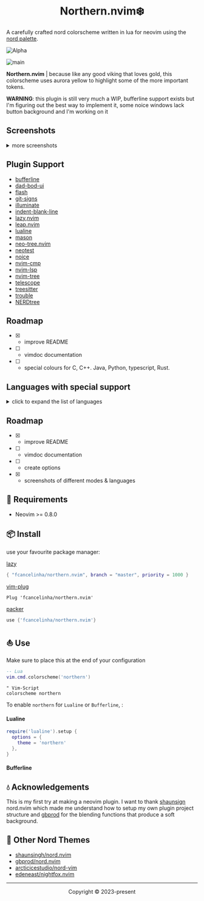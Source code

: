 <h1 align="center">Northern.nvim❄️ </h1>

A carefully crafted nord colorscheme written in lua for neovim using the [nord palette](https://www.nordtheme.com/docs/colors-and-palettes).

![Alpha](https://github.com/fcancelinha/northern.nvim/assets/48698009/0509d1c3-4643-4ac0-8acb-99dd8fa4bd09)

![main](https://github.com/fcancelinha/northern.nvim/assets/48698009/740b04e3-7a20-4c92-9a00-2dc5e4eb4a25)

**Northern.nvim** | because like any good viking that loves gold, this colorscheme uses aurora yellow to highlight some of the more important tokens.

**WARNING**: this plugin is still very much a WIP, bufferline support exists but I'm figuring out the best way to implement it, some noice windows lack button background and I'm working on it

## Screenshots

<details>
  <summary>more screenshots</summary>
  
![2123](https://github.com/fcancelinha/northern.nvim/assets/48698009/7508095f-6411-4a89-9fc5-ffb85afd447b)

![3424324](https://github.com/fcancelinha/northern.nvim/assets/48698009/935a4db6-dcae-4e07-9923-8529234d51aa)

</details>

## Plugin Support

- [bufferline](https://github.com/akinsho/bufferline.nvim)
- [dad-bod-ui](https://github.com/kristijanhusak/vim-dadbod-ui)
- [flash](https://github.com/kristijanhusak/vim-dadbod-ui)
- [git-signs](https://github.com/lewis6991/gitsigns.nvim)
- [illuminate](https://github.com/RRethy/vim-illuminate)
- [indent-blank-line](https://github.com/lukas-reineke/indent-blankline.nvim)
- [lazy,nvim](https://github.com/folke/lazy.nvim)
- [leap.nvim](https://github.com/ggandor/leap.nvim)
- [lualine](https://github.comn/vim-lualine/lualine.nvim)
- [mason](https://github.com/williamboman/mason.nvim)
- [neo-tree.nvim](https://github.com/nvim-neo-tree/neo-tree.nvim)
- [neotest](https://github.com/nvim-neotest/neotest)
- [noice](https://github.com/folke/noice.nvim)
- [nvim-cmp](https://github.com/hrsh7th/nvim-cmp)
- [nvim-lsp](https://github.com/neovim/nvim-lspconfig)
- [nvim-tree](https://github.com/nvim-tree/nvim-tree.lua)
- [telescope](https://github.com/nvim-telescope/telescope.nvim)
- [treesitter](https://github.com/nvim-treesitter/nvim-treesitter)
- [trouble](https://github.com/folke/trouble.nvim)
- [NERDtree](https://github.com/preservim/nerdtree)


## Roadmap
 - [x] - improve README
 - [ ] - vimdoc documentation
 - [ ] - special colours for C, C++. Java, Python, typescript, Rust.

## Languages with special support
<details>
  <summary>click to expand the list of languages</summary>

- [x] - Go
- [x] - Javascript
- [x] - Lua
- [x] - SQL
- [x] - HTML
- [x] - CSS
- [x] - yaml
- [x] - toml
- [x] - markdown
- [x] - bash
- [x] - xml
- [ ] - C
- [ ] - C++
- [ ] - JAVA
- [ ] - Python
- [ ] - Typescript
- [ ] - Rust

*other languages will be supported depending on popular request*

</details>

## Roadmap
 - [x] - improve README
 - [ ] - vimdoc documentation
 - [ ] - create options
 - [x] - screenshots of different modes & languages

## 🎐 Requirements

+ Neovim >= 0.8.0

## 📦 Install

use your favourite package manager:

[lazy](https://github.com/folke/lazy.nvim)
```lua
{ "fcancelinha/northern.nvim", branch = "master", priority = 1000 }
```

[vim-plug](https://github.com/junegunn/vim-plug)
```vim
Plug 'fcancelinha/northern.nvim'
```

[packer](https://github.com/wbthomason/packer.nvim)
```lua
use {'fcancelinha/northern.nvim'}
```

## ⛵ Use

Make sure to place this at the end of your configuration

```lua
-- Lua
vim.cmd.colorscheme('northern')
```

```vim
" Vim-Script
colorscheme northern
```

To enable `northern` for `Lualine` or `Bufferline`, :

#### Lualine

```lua
require('lualine').setup {
  options = {
    theme = 'northern'
  },
}
```

#### Bufferline


## 💧 Acknowledgements

This is my first try at making a neovim plugin. I want to thank [shaunsign](https://github.com/shaunsingh) nord.nvim which made me understand how to setup my own plugin project structure and [gbprod](https://github.com/gbprod) for the blending functions that produce a soft background.
 
## 🌊 Other Nord Themes

- [shaunsingh/nord.nvim](https://github.com/shaunsingh/nord.nvim)
- [gbprod/nord.nvim](https://github.com/gbprod/nord.nvim)
- [arcticicestudio/nord-vim](https://github.com/arcticicestudio/nord-vim)
- [edeneast/nightfox.nvim](https://github.com/EdenEast/nightfox.nvim)

----------------------------------------------------------------------------------------------------------------------

<p align="center">Copyright &copy; 2023-present
 

